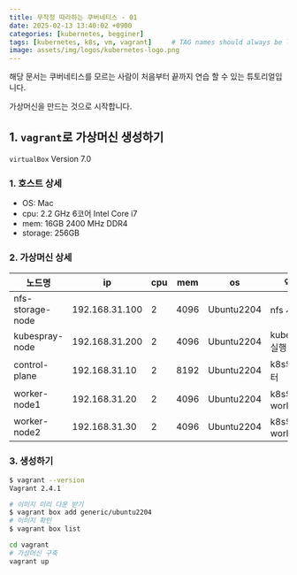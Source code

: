 ```yaml
---
title: 무작정 따라하는 쿠버네티스 - 01
date: 2025-02-13 13:40:02 +0900
categories: [kubernetes, begginer]
tags: [kubernetes, k8s, vm, vagrant]     # TAG names should always be lowercase
image: assets/img/logos/kubernetes-logo.png
---
```


해당 문서는 쿠버네티스를 모르는 사람이 처음부터 끝까지 연습 할 수 있는 튜토리얼입니다.  

가상머신을 만드는 것으로 시작합니다.  

## 1. `vagrant`로 가상머신 생성하기
`virtualBox` Version 7.0

### 1. 호스트 상세
- OS: Mac
- cpu: 2.2 GHz 6코어 Intel Core i7
- mem: 16GB 2400 MHz DDR4
- storage: 256GB

### 2. 가상머신 상세

| 노드명           | ip             | cpu | mem  | os         | 역할           | nfs              |
| ---------------- | -------------- | --- | ---- | ---------- | -------------- | ---------------- |
| nfs-storage-node | 192.168.31.100 | 2   | 4096 | Ubuntu2204 | nfs 서버       | /var/nfs_storage |
| kubespray-node   | 192.168.31.200 | 2   | 4096 | Ubuntu2204 | kubespray 실행 | /var/nfs_storage |
| control-plane    | 192.168.31.10  | 2   | 8192 | Ubuntu2204 | k8s의 마스터   | /var/nfs_storage |
| worker-node1     | 192.168.31.20  | 2   | 4096 | Ubuntu2204 | k8s의 worker   | /var/nfs_storage |
| worker-node2     | 192.168.31.30  | 2   | 4096 | Ubuntu2204 | k8s의 worker   | /var/nfs_storage |

### 3. 생성하기
```sh
$ vagrant --version
Vagrant 2.4.1
```
```sh
# 이미지 미리 다운 받기
$ vagrant box add generic/ubuntu2204
# 이미지 확인
$ vagrant box list
```
```sh
cd vagrant
# 가상머신 구축
vagrant up
```


